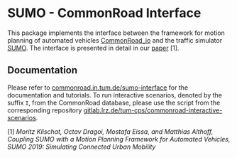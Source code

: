 # SUMO - CommonRoad Interface

This package implements the interface between the framework for motion planning of automated vehicles [CommonRoad_io](https://commonroad.in.tum.de/commonroad-io) and the traffic simulator [SUMO](https://sumo.dlr.de). The interface is presented in detail in our [paper](https://mediatum.ub.tum.de/doc/1486856/344641.pdf) [1].

## Documentation
Please refer to [commonroad.in.tum.de/sumo-interface](https://commonroad.in.tum.de/sumo-interface) for the documentation and tutorials.
To run interactive scenarios, denoted by the suffix ```I```, from the CommonRoad database,
please use the script from the corresponding repository [gitlab.lrz.de/tum-cps/commonroad-interactive-scenarios](https://gitlab.lrz.de/tum-cps/commonroad-interactive-scenarios).


[1] _Moritz Klischat, Octav Dragoi, Mostafa Eissa, and Matthias Althoff, Coupling SUMO with a Motion Planning Framework for Automated Vehicles, SUMO 2019: Simulating Connected Urban Mobility_
